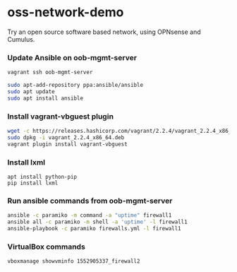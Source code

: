 # oss-network-demo

Try an open source software based network, using OPNsense and Cumulus.

### Update Ansible on oob-mgmt-server

```bash
vagrant ssh oob-mgmt-server

sudo apt-add-repository ppa:ansible/ansible
sudo apt update
sudo apt install ansible
```


### Install vagrant-vbguest plugin
```bash
wget -c https://releases.hashicorp.com/vagrant/2.2.4/vagrant_2.2.4_x86_64.deb
sudo dpkg -i vagrant_2.2.4_x86_64.deb
vagrant plugin install vagrant-vbguest
```

### Install lxml
    apt install python-pip
    pip install lxml


### Run ansible commands from oob-mgmt-server
```bash
ansible -c paramiko -m command -a "uptime" firewall1
ansible all -c paramiko -m shell -a 'uptime' -l firewall1
ansible-playbook -c paramiko firewalls.yml -l firewall1
```

### VirtualBox commands
    vboxmanage showvminfo 1552905337_firewall2
